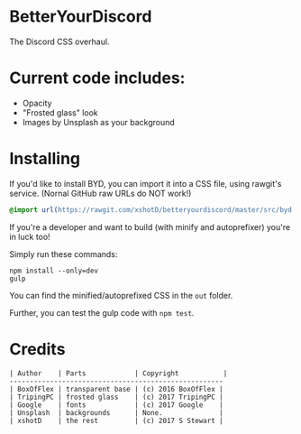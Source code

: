 # BetterYourDiscord
The Discord CSS overhaul.

# Current code includes:

- Opacity
- "Frosted glass" look
- Images by Unsplash as your background

# Installing

If you'd like to install BYD, you can import it into a CSS file, using rawgit's service.
(Nornal GitHub raw URLs do NOT work!)

```css
@import url(https://rawgit.com/xshotD/betteryourdiscord/master/src/byd.css);
```

If you're a developer and want to build (with minify and autoprefixer) you're in luck too!

Simply run these commands:

```
npm install --only=dev
gulp
```

You can find the minified/autoprefixed CSS in the `out` folder.

Further, you can test the gulp code with `npm test`.

# Credits

```
| Author    | Parts            | Copyright           |
-----------------------------------------------------
| BoxOfFlex | transparent base | (c) 2016 BoxOfFlex |
| TripingPC | frosted glass    | (c) 2017 TripingPC |
| Google    | fonts            | (c) 2017 Google    |
| Unsplash  | backgrounds      | None.              |
| xshotD    | the rest         | (c) 2017 S Stewart |
```
